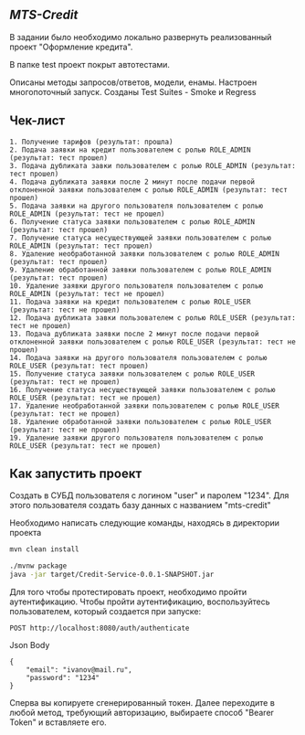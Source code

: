 ## _MTS-Credit_
В задании было необходимо локально развернуть реализованный проект "Оформление кредита".

В папке test проект покрыт автотестами. 

Описаны методы запросов/ответов, модели, енамы. Настроен многопоточный запуск. Созданы Test Suites - Smoke и Regress

## Чек-лист

```
1. Получение тарифов (результат: прошла)
2. Подача заявки на кредит пользователем с ролью ROLE_ADMIN (результат: тест прошел)
3. Подача дубликата завки пользователем с ролью ROLE_ADMIN (результат: тест прошел)
4. Подача дубликата заявки после 2 минут после подачи первой отклоненной заявки пользователем с ролью ROLE_ADMIN (результат: тест прошел)
5. Подача заявки на другого пользователя пользователем с ролью ROLE_ADMIN (результат: тест не прошел)
6. Получение статуса заявки пользователем с ролью ROLE_ADMIN (результат: тест прошел)
7. Получение статуса несуществующей заявки пользователем с ролью ROLE_ADMIN (результат: тест прошел)
8. Удаление необработанной заявки пользователем с ролью ROLE_ADMIN (результат: тест прошел)
9. Удаление обработанной заявки пользователем с ролью ROLE_ADMIN (результат: тест прошел)
10. Удаление заявки другого пользователя пользователем с ролью ROLE_ADMIN (результат: тест не прошел)
11. Подача заявки на кредит пользователем с ролью ROLE_USER (результат: тест не прошел)
12. Подача дубликата завки пользователем с ролью ROLE_USER (результат: тест не прошел)
13. Подача дубликата заявки после 2 минут после подачи первой отклоненной заявки пользователем с ролью ROLE_USER (результат: тест не прошел)
14. Подача заявки на другого пользователя пользователем с ролью ROLE_USER (результат: тест прошел)
15. Получение статуса заявки пользователем с ролью ROLE_USER (результат: тест не прошел)
16. Получение статуса несуществующей заявки пользователем с ролью ROLE_USER (результат: тест не прошел)
17. Удаление необработанной заявки пользователем с ролью ROLE_USER (результат: тест не прошел)
18. Удаление обработанной заявки пользователем с ролью ROLE_USER (результат: тест не прошел)
19. Удаление заявки другого пользователя пользователем с ролью ROLE_USER (результат: тест не прошел)
```

## Как запустить проект

Создать в СУБД пользователя с логином "user" и паролем "1234". Для этого пользователя создать базу данных с названием "mts-credit"

Необходимо написать следующие команды, находясь в директории проекта

```bash
mvn clean install

./mvnw package
java -jar target/Credit-Service-0.0.1-SNAPSHOT.jar
```
Для того чтобы протестировать проект, необходимо пройти аутентификацию. Чтобы пройти аутентификацию, воспользуйтесь пользователем, который создается при запуске:
```
POST http://localhost:8080/auth/authenticate
```
Json Body
```
{
    "email": "ivanov@mail.ru",
    "password": "1234"
}
```
Сперва вы копируете сгенерированный токен. Далее переходите в любой метод, требующий авторизацию, выбираете способ "Bearer Token" и вставляете его.


